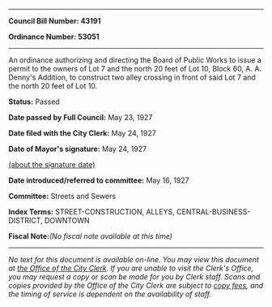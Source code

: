 

********

**Council Bill Number: 43191**
   
**Ordinance Number: 53051**
********

 An ordinance authorizing and directing the Board of Public Works to issue a permit to the owners of Lot 7 and the north 20 feet of Lot 10, Block 60, A. A. Denny's Addition, to construct two alley crossing in front of said Lot 7 and the north 20 feet of Lot 10.

**Status:** Passed
   
**Date passed by Full Council:** May 23, 1927
   
**Date filed with the City Clerk:** May 24, 1927
   
**Date of Mayor's signature:** May 24, 1927
   
[(about the signature date)](/~public/approvaldate.htm)
   
   
   
**Date introduced/referred to committee:** May 16, 1927
   
**Committee:** Streets and Sewers
   
   
**Index Terms:** STREET-CONSTRUCTION, ALLEYS, CENTRAL-BUSINESS-DISTRICT, DOWNTOWN

**Fiscal Note:**_(No fiscal note available at this time)_
********

_No text for this document is available on-line. You may view this document at [the Office of the City Clerk](http://www.seattle.gov/leg/clerk/contactUs.htm). If you are unable to visit the Clerk's Office, you may request a copy or scan be made for you by Clerk staff. Scans and copies provided by the Office of the City Clerk are subject to [copy fees](http://clerk.seattle.gov/~public/clerkfees.htm), and the timing of service is dependent on the availability of staff._

